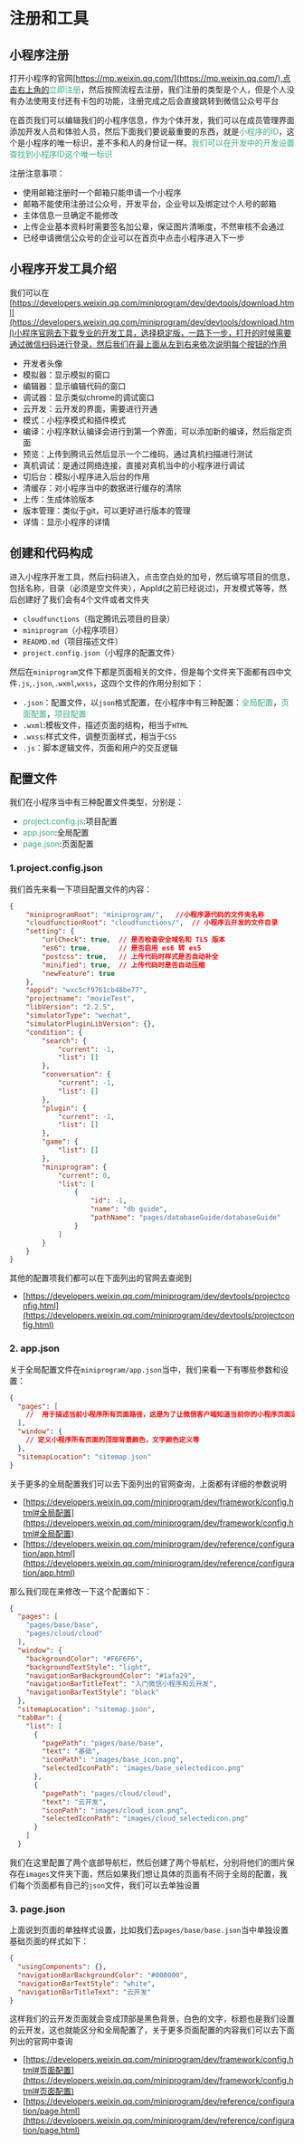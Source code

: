# 注册和工具

## 小程序注册
打开小程序的官网[https://mp.weixin.qq.com/](https://mp.weixin.qq.com/),点击右上角的<font color=#3eaf7c>立即注册</font>，然后按照流程去注册，我们注册的类型是个人，但是个人没有办法使用支付还有卡包的功能，注册完成之后会直接跳转到微信公众号平台

在首页我们可以编辑我们的小程序信息，作为个体开发，我们可以在成员管理界面添加开发人员和体验人员，然后下面我们要说最重要的东西，就是<font color=#3eaf7c>小程序的ID</font>，这个是小程序的唯一标识，差不多和人的身份证一样。<font color=#3eaf7c>我们可以在开发中的开发设置查找到小程序ID这个唯一标识</font>

注册注意事项：
+ 使用邮箱注册时一个邮箱只能申请一个小程序
+ 邮箱不能使用注册过公众号，开发平台，企业号以及绑定过个人号的邮箱
+ 主体信息一旦确定不能修改
+ 上传企业基本资料时需要签名加公章，保证图片清晰度，不然审核不会通过
+ 已经申请微信公众号的企业可以在首页中点击小程序进入下一步

## 小程序开发工具介绍
我们可以在[https://developers.weixin.qq.com/miniprogram/dev/devtools/download.html](https://developers.weixin.qq.com/miniprogram/dev/devtools/download.html)小程序官网去下载专业的开发工具，选择稳定版，一路下一步，打开的时候需要通过微信扫码进行登录，然后我们在最上面从左到右来依次说明每个按钮的作用

+ 开发者头像 
+ 模拟器：显示模拟的窗口
+ 编辑器：显示编辑代码的窗口
+ 调试器：显示类似chrome的调试窗口
+ 云开发：云开发的界面，需要进行开通
+ 模式：小程序模式和插件模式
+ 编译：小程序默认编译会进行到第一个界面，可以添加新的编译，然后指定页面
+ 预览：上传到腾讯云然后显示一个二维码，通过真机扫描进行测试 
+ 真机调试：是通过网络连接，直接对真机当中的小程序进行调试
+ 切后台：模拟小程序进入后台的作用
+ 清缓存：对小程序当中的数据进行缓存的清除
+ 上传：生成体验版本
+ 版本管理：类似于git，可以更好进行版本的管理
+ 详情：显示小程序的详情

## 创建和代码构成
进入小程序开发工具，然后扫码进入，点击空白处的加号，然后填写项目的信息，包括名称，目录（必须是空文件夹），AppId(之前已经说过)，开发模式等等，然后创建好了我们会有4个文件或者文件夹
+ `cloudfunctions`（指定腾讯云项目的目录）
+ `miniprogram`（小程序项目）
+ `READMD.md`（项目描述文件）
+ `project.config.json`（小程序的配置文件）

然后在`miniprogram`文件下都是页面相关的文件，但是每个文件夹下面都有四中文件`.js`,`.json`,`.wxml`,`wxss`，这四个文件的作用分别如下：
+ `.json`：配置文件，以`json`格式配置，在小程序中有三种配置：<font color=#3eaf7c>全局配置</font>，<font color=#3eaf7c>页面配置</font>，<font color=#3eaf7c>项目配置</font>
+ `.wxml`:模板文件，描述页面的结构，相当于`HTML`
+ `.wxss`:样式文件，调整页面样式，相当于`CSS`
+ `.js`：脚本逻辑文件，页面和用户的交互逻辑

## 配置文件
我们在小程序当中有三种配置文件类型，分别是：
+ <font color=#3eaf7c>project.config.js</font>:项目配置
+ <font color=#3eaf7c>app.json</font>:全局配置
+ <font color=#3eaf7c>page.json</font>:页面配置

### 1.project.config.json
我们首先来看一下项目配置文件的内容：
```json
{
	"miniprogramRoot": "miniprogram/",   //小程序源代码的文件夹名称
	"cloudfunctionRoot": "cloudfunctions/",  // 小程序云开发的文件目录
	"setting": {
		"urlCheck": true,  // 是否检查安全域名和 TLS 版本
		"es6": true,       // 是否启用 es6 转 es5 
		"postcss": true,   // 上传代码时样式是否自动补全
		"minified": true,  // 上传代码时是否自动压缩
		"newFeature": true
	},
	"appid": "wxc5cf9761cb48be77",
	"projectname": "movieTest",
	"libVersion": "2.2.5",
	"simulatorType": "wechat",
	"simulatorPluginLibVersion": {},
	"condition": {
		"search": {
			"current": -1,
			"list": []
		},
		"conversation": {
			"current": -1,
			"list": []
		},
		"plugin": {
			"current": -1,
			"list": []
		},
		"game": {
			"list": []
		},
		"miniprogram": {
			"current": 0,
			"list": [
				{
					"id": -1,
					"name": "db guide",
					"pathName": "pages/databaseGuide/databaseGuide"
				}
			]
		}
	}
}
```
其他的配置项我们都可以在下面列出的官网去查阅到
+ [https://developers.weixin.qq.com/miniprogram/dev/devtools/projectconfig.html](https://developers.weixin.qq.com/miniprogram/dev/devtools/projectconfig.html)

### 2. app.json
关于全局配置文件在`miniprogram/app.json`当中，我们来看一下有哪些参数和设置：
```json
{
  "pages": [  
    //  用于描述当前小程序所有页面路径，这是为了让微信客户端知道当前你的小程序页面定义在哪个目录
  ],
  "window": {
    // 定义小程序所有页面的顶部背景颜色，文字颜色定义等
  },
  "sitemapLocation": "sitemap.json"
}
```
关于更多的全局配置我们可以去下面列出的官网查询，上面都有详细的参数说明
+ [https://developers.weixin.qq.com/miniprogram/dev/framework/config.html#全局配置](https://developers.weixin.qq.com/miniprogram/dev/framework/config.html#全局配置)
+ [https://developers.weixin.qq.com/miniprogram/dev/reference/configuration/app.html](https://developers.weixin.qq.com/miniprogram/dev/reference/configuration/app.html)

那么我们现在来修改一下这个配置如下：
```json
{
  "pages": [
    "pages/base/base",
    "pages/cloud/cloud"
  ],
  "window": {
    "backgroundColor": "#F6F6F6",
    "backgroundTextStyle": "light",
    "navigationBarBackgroundColor": "#1afa29",
    "navigationBarTitleText": "入门微信小程序和云开发",
    "navigationBarTextStyle": "black"
  },
  "sitemapLocation": "sitemap.json",
  "tabBar": {
    "list": [
      {
        "pagePath": "pages/base/base",
        "text": "基础",
        "iconPath": "images/base_icon.png",
        "selectedIconPath": "images/base_selectedicon.png"
      },
      {
        "pagePath": "pages/cloud/cloud",
        "text": "云开发",
        "iconPath": "images/cloud_icon.png",
        "selectedIconPath": "images/cloud_selectedicon.png"
      }
    ]
  }
```
我们在这里配置了两个底部导航栏，然后创建了两个导航栏，分别将他们的图片保存在`images`文件夹下面，然后如果我们想让具体的页面有不同于全局的配置，我们每个页面都有自己的`json`文件，我们可以去单独设置

### 3. page.json
上面说到页面的单独样式设置，比如我们去`pages/base/base.json`当中单独设置基础页面的样式如下：
```json
{
  "usingComponents": {},
  "navigationBarBackgroundColor": "#000000",
  "navigationBarTextStyle": "white",
  "navigationBarTitleText": "云开发"
}
```
这样我们的云开发页面就会变成顶部是黑色背景，白色的文字，标题也是我们设置的云开发，这也就能区分和全局配置了，关于更多页面配置的内容我们可以去下面列出的官网中查询
+ [https://developers.weixin.qq.com/miniprogram/dev/framework/config.html#页面配置](https://developers.weixin.qq.com/miniprogram/dev/framework/config.html#页面配置)
+ [https://developers.weixin.qq.com/miniprogram/dev/reference/configuration/page.html](https://developers.weixin.qq.com/miniprogram/dev/reference/configuration/page.html)